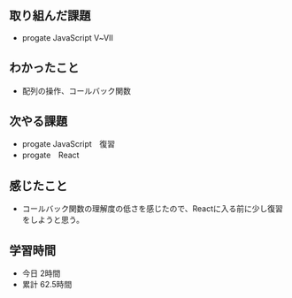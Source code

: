 ## 取り組んだ課題
- progate JavaScript Ⅴ~Ⅶ
## わかったこと
- 配列の操作、コールバック関数
## 次やる課題
- progate JavaScript　復習
- progate　React
## 感じたこと
- コールバック関数の理解度の低さを感じたので、Reactに入る前に少し復習をしようと思う。
## 学習時間
- 今日 2時間
- 累計 62.5時間

